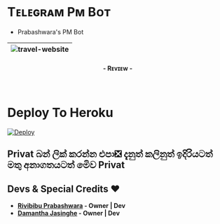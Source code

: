 # Tᴇʟᴇɢʀᴀᴍ Pᴍ Bᴏᴛ
- Prabashwara's PM Bot

| ![travel-website](https://telegra.ph/file/fdbf7e3d8dcc077cffaab.jpg) |
|----------------------------------------------------------------------|
<h4 align="center">- Rᴇᴠɪᴇᴡ -<h4>
  
<br>

# Deploy To Heroku
  
[![Deploy](https://www.herokucdn.com/deploy/button.svg)](https://heroku.com/deploy?template=https://github.com/WKRPrabashwara/Pm-Bot)  
  
##  Privat බන් ලික් කරන්න එපා❎ දැනුත් කලිනුත් ඉදිරියටත් මතු අනාගතයටත් මෙිව Privat
  
## Devs & Special Credits ❤

- **[Rivibibu Prabashwara](https://github.com/WKRPrabashwara) - Owner | Dev**
- **[Damantha Jasinghe](https://github.com/Damantha126) - Owner | Dev**
